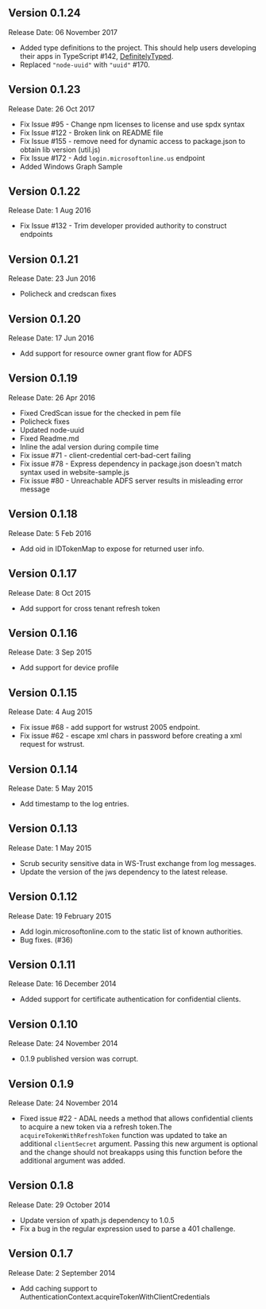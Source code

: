 Version 0.1.24
--------------
Release Date: 06 November 2017
* Added type definitions to the project. This should help users developing their apps in TypeScript #142, [DefinitelyTyped](https://github.com/DefinitelyTyped/DefinitelyTyped/issues/12586).
* Replaced `"node-uuid"` with `"uuid"` #170.

Version 0.1.23
--------------
Release Date: 26 Oct 2017
* Fix Issue #95 - Change npm licenses to license and use spdx syntax 
* Fix Issue #122 - Broken link on README file 
* Fix Issue #155 - remove need for dynamic access to package.json to obtain lib version (util.js)
* Fix Issue #172 - Add `login.microsoftonline.us` endpoint
* Added Windows Graph Sample 

Version 0.1.22
--------------
Release Date: 1 Aug 2016
* Fix Issue #132 - Trim developer provided authority to construct endpoints

Version 0.1.21
--------------
Release Date: 23 Jun 2016
* Policheck and credscan fixes

Version 0.1.20
--------------
Release Date: 17 Jun 2016
* Add support for resource owner grant flow for ADFS

Version 0.1.19
--------------
Release Date: 26 Apr 2016
* Fixed CredScan issue for the checked in pem file
* Policheck fixes
* Updated node-uuid
* Fixed Readme.md
* Inline the adal version during compile time
* Fix issue #71 - client-credential cert-bad-cert failing
* Fix issue #78 - Express dependency in package.json doesn't match syntax used in website-sample.js
* Fix issue #80 - Unreachable ADFS server results in misleading error message

Version 0.1.18
--------------
Release Date: 5 Feb 2016
* Add oid in IDTokenMap to expose for returned user info. 

Version 0.1.17
--------------
Release Date: 8 Oct 2015
* Add support for cross tenant refresh token

Version 0.1.16
--------------
Release Date: 3 Sep 2015
* Add support for device profile 

Version 0.1.15
--------------
Release Date: 4 Aug 2015
* Fix issue #68 - add support for wstrust 2005 endpoint. 
* Fix issue #62 - escape xml chars in password before creating a xml request for wstrust. 

Version 0.1.14
--------------
Release Date: 5 May 2015
* Add timestamp to the log entries.

Version 0.1.13
--------------
Release Date: 1 May 2015
* Scrub security sensitive data in WS-Trust exchange from log messages.
* Update the version of the jws dependency to the latest release.

Version 0.1.12
--------------
Release Date: 19 February 2015
* Add login.microsoftonline.com to the static list of known authorities.
* Bug fixes. (#36)

Version 0.1.11
--------------
Release Date: 16 December 2014
* Added support for certificate authentication for confidential clients.

Version 0.1.10
--------------
Release Date: 24 November 2014
* 0.1.9 published version was corrupt.

Version 0.1.9
--------------
Release Date: 24 November 2014
* Fixed issue #22 - ADAL needs a method that allows confidential clients
to acquire a new token via a refresh token.The `acquireTokenWithRefreshToken` function was updated to take an additional `clientSecret` argument. Passing this new argument is optional and the change should not breakapps using this function before the additional argument was added.

Version 0.1.8
--------------
Release Date: 29 October 2014
* Update version of xpath.js dependency to 1.0.5
* Fix a bug in the regular expression used to parse a 401 challenge.

Version 0.1.7
--------------
Release Date: 2 September 2014
* Add caching support to AuthenticationContext.acquireTokenWithClientCredentials
